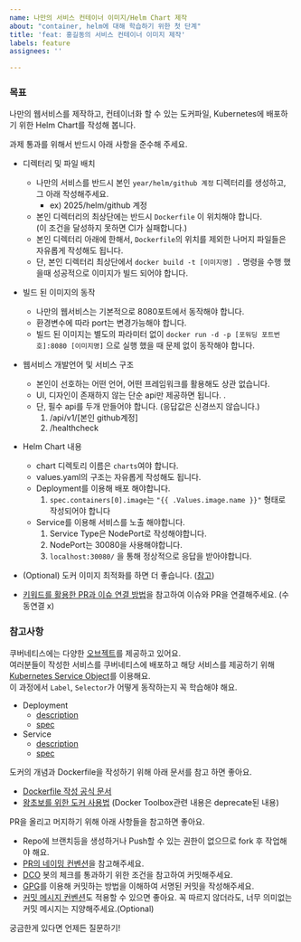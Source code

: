 ```yaml
---
name: 나만의 서비스 컨테이너 이미지/Helm Chart 제작
about: "container, helm에 대해 학습하기 위한 첫 단계"
title: 'feat: 홍길동의 서비스 컨테이너 이미지 제작'
labels: feature
assignees: ''

---
```


### 목표

나만의 웹서비스를 제작하고, 컨테이너화 할 수 있는 도커파일, Kubernetes에 배포하기 위한 Helm Chart를 작성해 봅니다.

과제 통과를 위해서 반드시 아래 사항을 준수해 주세요.
- 디렉터리 및 파일 배치
  - 나만의 서비스를 반드시 본인 `year/helm/github 계정` 디렉터리를 생성하고, 그 아래 작성해주세요.
    - ex) 2025/helm/github 계정
  - 본인 디렉터리의 최상단에는 반드시 `Dockerfile` 이 위치해야 합니다.  
   (이 조건을 달성하지 못하면 CI가 실패합니다.)
  - 본인 디렉터리 아래에 한해서, `Dockerfile`의 위치를 제외한 나머지 파일들은 자유롭게 작성해도 됩니다.
  - 단, 본인 디렉터리 최상단에서 `docker build -t [이미지명] .` 명령을 수행 했을때 성공적으로 이미지가 빌드 되어야 합니다.
- 빌드 된 이미지의 동작
  - 나만의 웹서비스는 기본적으로 8080포트에서 동작해야 합니다.
  - 환경변수에 따라 port는 변경가능해야 합니다.
  - 빌드 된 이미지는 별도의 파라미터 없이 `docker run -d -p [포워딩 포트번호]:8080 [이미지명]` 으로 실행 했을 때 문제 없이 동작해야 합니다.
- 웹서비스 개발언어 및 서비스 구조
  - 본인이 선호하는 어떤 언어, 어떤 프레임워크를 활용해도 상관 없습니다.
  - UI, 디자인이 존재하지 않는 단순 api만 제공하면 됩니다. .
  - 단, 필수 api를 두개 만들어야 합니다. (응답값은 신경쓰지 않습니다.)
    1. /api/v1/[본인 github계정]
    2. /healthcheck 
- Helm Chart 내용
  - chart 디렉토리 이름은 `charts`여야 합니다.
  - values.yaml의 구조는 자유롭게 작성해도 됩니다.
  - Deployment를 이용해 배포 해야합니다.
    1. `spec.containers[0].image`는 `"{{ .Values.image.name }}"` 형태로 작성되어야 합니다
  - Service를 이용해 서비스를 노출 해야합니다.
    1. Service Type은 NodePort로 작성해야합니다.
    2. NodePort는 30080을 사용해야합니다.
    3. `localhost:30080/` 을 통해 정상적으로 응답을 받아야합니다.


- (Optional) 도커 이미지 최적화를 하면 더 좋습니다. ([참고](https://thearchivelog.dev/article/optimize-docker-image/))
- [키워드를 활용한 PR과 이슈 연결 방법](https://docs.github.com/ko/issues/tracking-your-work-with-issues/linking-a-pull-request-to-an-issue#linking-a-pull-request-to-an-issue-using-a-keyword)을 참고하여 이슈와 PR을 연결해주세요. (수동연결 x)

### 참고사항

쿠버네티스에는 다양한 [오브젝트](https://kubernetes.io/ko/docs/concepts/overview/working-with-objects/kubernetes-objects/)를 제공하고 있어요.\
여러분들이 작성한 서비스를 쿠버네티스에 배포하고 해당 서비스를 제공하기 위해 [Kubernetes Service Object](https://kubernetes.io/ko/docs/tutorials/kubernetes-basics/expose/expose-intro/)를 이용해요.\
이 과정에서 `Label`, `Selector`가 어떻게 동작하는지 꼭 학습해야 해요.
- Deployment
  - [description](https://kubernetes.io/ko/docs/concepts/workloads/controllers/deployment/)
  - [spec](https://kubernetes.io/docs/reference/generated/kubernetes-api/v1.33/#deployment-v1-apps)
- Service
  - [description](https://kubernetes.io/ko/docs/concepts/services-networking/service/)
  - [spec](https://kubernetes.io/docs/reference/generated/kubernetes-api/v1.33/#service-v1-core)

도커의 개념과 Dockerfile을 작성하기 위해 아래 문서를 참고 하면 좋아요.
- [Dockerfile 작성 공식 문서](https://docs.docker.com/engine/reference/builder/)
- [왕초보를 위한 도커 사용법](https://mysetting.io/slides/xxj85vnvey) (Docker Toolbox관련 내용은 deprecate된 내용)

PR을 올리고 머지하기 위해 아래 사항들을 참고하면 좋아요.
- Repo에 브랜치등을 생성하거나 Push할 수 있는 권한이 없으므로 fork 후 작업해야 해요.
- [PR의 네이밍 컨벤션](https://flank.github.io/flank/pr_titles/)을 참고해주세요.
- [DCO](https://github.com/apps/dco) 봇의 체크를 통과하기 위한 조건을 참고하여 커밋해주세요.
- [GPG](https://www.44bits.io/ko/post/add-signing-key-to-git-commit-by-gpg)를 이용해 커밋하는 방법을 이해하여 서명된 커밋을 작성해주세요.
- [커밋 메시지 컨벤션](https://www.conventionalcommits.org/en/v1.0.0/)도 적용할 수 있으면 좋아요. 꼭 따르지 않더라도, 너무 의미없는 커밋 메시지는 지양해주세요.(Optional)

궁금한게 있다면 언제든 질문하기!
